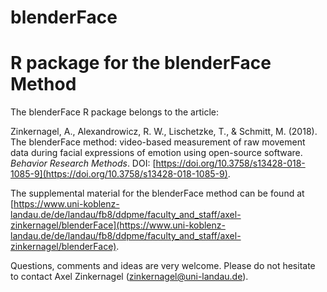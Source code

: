 # blenderFace
R package for the blenderFace Method
====================================

The blenderFace R package belongs to the article:

Zinkernagel, A., Alexandrowicz, R. W., Lischetzke, T., & Schmitt, M. (2018). The blenderFace method: video-based measurement of raw movement data during facial expressions of emotion using open-source software. _Behavior Research Methods_. DOI: [https://doi.org/10.3758/s13428-018-1085-9](https://doi.org/10.3758/s13428-018-1085-9).

The supplemental material for the blenderFace method can be found at [https://www.uni-koblenz-landau.de/de/landau/fb8/ddpme/faculty_and_staff/axel-zinkernagel/blenderFace](https://www.uni-koblenz-landau.de/de/landau/fb8/ddpme/faculty_and_staff/axel-zinkernagel/blenderFace).

Questions, comments and ideas are very welcome. Please do not hesitate to contact Axel Zinkernagel (zinkernagel@uni-landau.de).
